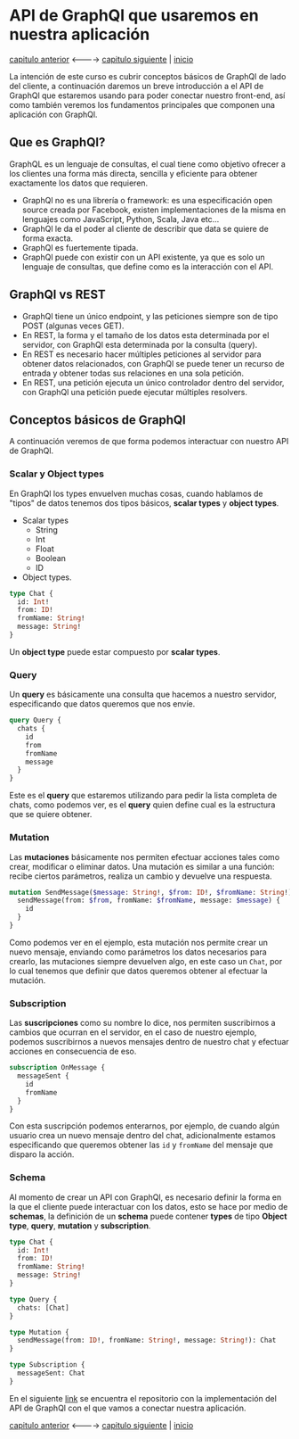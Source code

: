 # API de GraphQl que usaremos en nuestra aplicación

[capitulo anterior](Chapter_01.md) <----> [capitulo siguiente](Chapter_03.md) | [inicio](README.md)

La intención de este curso es cubrir conceptos básicos de GraphQl de lado del cliente, a continuación daremos un breve introducción a el API de GraphQl que estaremos usando para poder conectar nuestro front-end, así como también veremos los fundamentos principales que componen una aplicación con GraphQl.

## Que es GraphQl?

GraphQL es un lenguaje de consultas, el cual tiene como objetivo ofrecer a los clientes una forma más directa, sencilla y eficiente para obtener exactamente los datos que requieren.

- GraphQl no es una librería o framework: es una especificación open source creada por Facebook, existen implementaciones de la misma en lenguajes como JavaScript, Python, Scala, Java etc...
- GraphQl le da el poder al cliente de describir que data se quiere de forma exacta.
- GraphQl es fuertemente tipada.
- GraphQl puede con existir con un API existente, ya que es solo un lenguaje de consultas, que define como es la interacción con el API.

## GraphQl vs REST

- GraphQl tiene un único endpoint, y las peticiones siempre son de tipo POST (algunas veces GET).
- En REST, la forma y el tamaño de los datos esta determinada por el servidor, con GraphQl esta determinada por la consulta (query).
- En REST es necesario hacer múltiples peticiones al servidor para obtener datos relacionados, con GraphQl se puede tener un recurso de entrada y obtener todas sus relaciones en una sola petición.
- En REST, una petición ejecuta un único controlador dentro del servidor, con GraphQl una petición puede ejecutar múltiples resolvers.

## Conceptos básicos de GraphQl

A continuación veremos de que forma podemos interactuar con nuestro API de GraphQl.

### Scalar y Object types

En GraphQl los types envuelven muchas cosas, cuando hablamos de "tipos" de datos tenemos dos tipos básicos, **scalar types** y **object types**.

- Scalar types
  - String
  - Int
  - Float
  - Boolean
  - ID
- Object types.

```graphql
type Chat {
  id: Int!
  from: ID!
  fromName: String!
  message: String!
}
```

Un **object type** puede estar compuesto por **scalar types**.

### Query

Un **query** es básicamente una consulta que hacemos a nuestro servidor, especificando que datos queremos que nos envíe.

```graphql
query Query {
  chats {
    id
    from
    fromName
    message
  }
}
```

Este es el **query** que estaremos utilizando para pedir la lista completa de chats, como podemos ver, es el **query** quien define cual es la estructura que se quiere obtener.

### Mutation

Las **mutaciones** básicamente nos permiten efectuar acciones tales como crear, modificar o eliminar datos. Una mutación es similar a una función: recibe ciertos parámetros, realiza un cambio y devuelve una respuesta.

```graphql
mutation SendMessage($message: String!, $from: ID!, $fromName: String!) {
  sendMessage(from: $from, fromName: $fromName, message: $message) {
    id
  }
}
```

Como podemos ver en el ejemplo, esta mutación nos permite crear un nuevo mensaje, enviando como parámetros los datos necesarios para crearlo, las mutaciones siempre devuelven algo, en este caso un `Chat`, por lo cual tenemos que definir que datos queremos obtener al efectuar la mutación.

### Subscription

Las **suscripciones** como su nombre lo dice, nos permiten suscribirnos a cambios que ocurran en el servidor, en el caso de nuestro ejemplo, podemos suscribirnos a nuevos mensajes dentro de nuestro chat y efectuar acciones en consecuencia de eso.

```graphql
subscription OnMessage {
  messageSent {
    id
    fromName
  }
}
```

Con esta suscripción podemos enterarnos, por ejemplo, de cuando algún usuario crea un nuevo mensaje dentro del chat, adicionalmente estamos especificando que queremos obtener las `id` y `fromName` del mensaje que disparo la acción.

### Schema

Al momento de crear un API con GraphQl, es necesario definir la forma en la que el cliente puede interactuar con los datos, esto se hace por medio de **schemas**, la definición de un **schema** puede contener **types** de tipo **Object type**, **query**, **mutation** y **subscription**.

```graphql
type Chat {
  id: Int!
  from: ID!
  fromName: String!
  message: String!
}

type Query {
  chats: [Chat]
}

type Mutation {
  sendMessage(from: ID!, fromName: String!, message: String!): Chat
}

type Subscription {
  messageSent: Chat
}
```

En el siguiente [link](https://github.com/sanserna/graphql-chat-server) se encuentra el repositorio con la implementación del API de GraphQl con el que vamos a conectar nuestra aplicación.

[capitulo anterior](Chapter_01.md) <----> [capitulo siguiente](Chapter_03.md) | [inicio](README.md)

